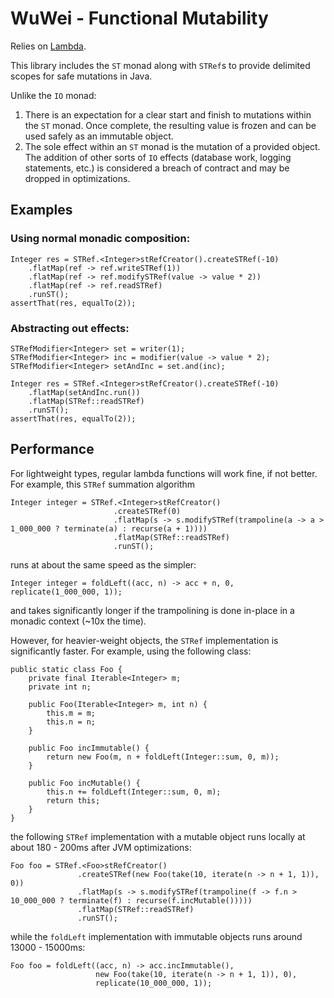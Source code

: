 # WuWei - Functional Mutability

Relies on [Lambda](https://github.com/palatable/lambda/).

This library includes the `ST` monad along with `STRef`s to provide delimited scopes for safe mutations in Java.

Unlike the `IO` monad:
1. There is an expectation for a clear start and finish to mutations within the `ST` monad. Once complete, the resulting
   value is frozen and can be used safely as an immutable object.
2. The sole effect within an `ST` monad is the mutation of a provided object. The addition of other sorts of `IO` effects (database work,
   logging statements, etc.) is considered a breach of contract and may be dropped in optimizations.

## Examples 

### Using normal monadic composition:

    Integer res = STRef.<Integer>stRefCreator().createSTRef(-10)
        .flatMap(ref -> ref.writeSTRef(1))
        .flatMap(ref -> ref.modifySTRef(value -> value * 2))
        .flatMap(ref -> ref.readSTRef)
        .runST();
    assertThat(res, equalTo(2));

### Abstracting out effects:

    STRefModifier<Integer> set = writer(1);
    STRefModifier<Integer> inc = modifier(value -> value * 2);
    STRefModifier<Integer> setAndInc = set.and(inc);

    Integer res = STRef.<Integer>stRefCreator().createSTRef(-10)
        .flatMap(setAndInc.run())
        .flatMap(STRef::readSTRef)
        .runST();
    assertThat(res, equalTo(2));

## Performance

For lightweight types, regular lambda functions will work fine, if not better. For example, this `STRef` summation
algorithm

    Integer integer = STRef.<Integer>stRefCreator()
                           .createSTRef(0)
                           .flatMap(s -> s.modifySTRef(trampoline(a -> a > 1_000_000 ? terminate(a) : recurse(a + 1))))
                           .flatMap(STRef::readSTRef)
                           .runST();

runs at about the same speed as the simpler:

    Integer integer = foldLeft((acc, n) -> acc + n, 0, replicate(1_000_000, 1));

and takes significantly longer if the trampolining is done in-place in a monadic context (~10x the time).

However, for heavier-weight objects, the `STRef` implementation is significantly faster. For example, using the
following class:

    public static class Foo {
        private final Iterable<Integer> m;
        private int n;

        public Foo(Iterable<Integer> m, int n) {
            this.m = m;
            this.n = n;
        }

        public Foo incImmutable() {
            return new Foo(m, n + foldLeft(Integer::sum, 0, m));
        }

        public Foo incMutable() {
            this.n += foldLeft(Integer::sum, 0, m);
            return this;
        }
    }

the following `STRef` implementation with a mutable object runs locally at about 180 - 200ms after JVM optimizations:

    Foo foo = STRef.<Foo>stRefCreator()
                   .createSTRef(new Foo(take(10, iterate(n -> n + 1, 1)), 0))
                   .flatMap(s -> s.modifySTRef(trampoline(f -> f.n > 10_000_000 ? terminate(f) : recurse(f.incMutable()))))
                   .flatMap(STRef::readSTRef)
                   .runST();

while the `foldLeft` implementation with immutable objects runs around 13000 - 15000ms:

    Foo foo = foldLeft((acc, n) -> acc.incImmutable(), 
                       new Foo(take(10, iterate(n -> n + 1, 1)), 0),
                       replicate(10_000_000, 1));

